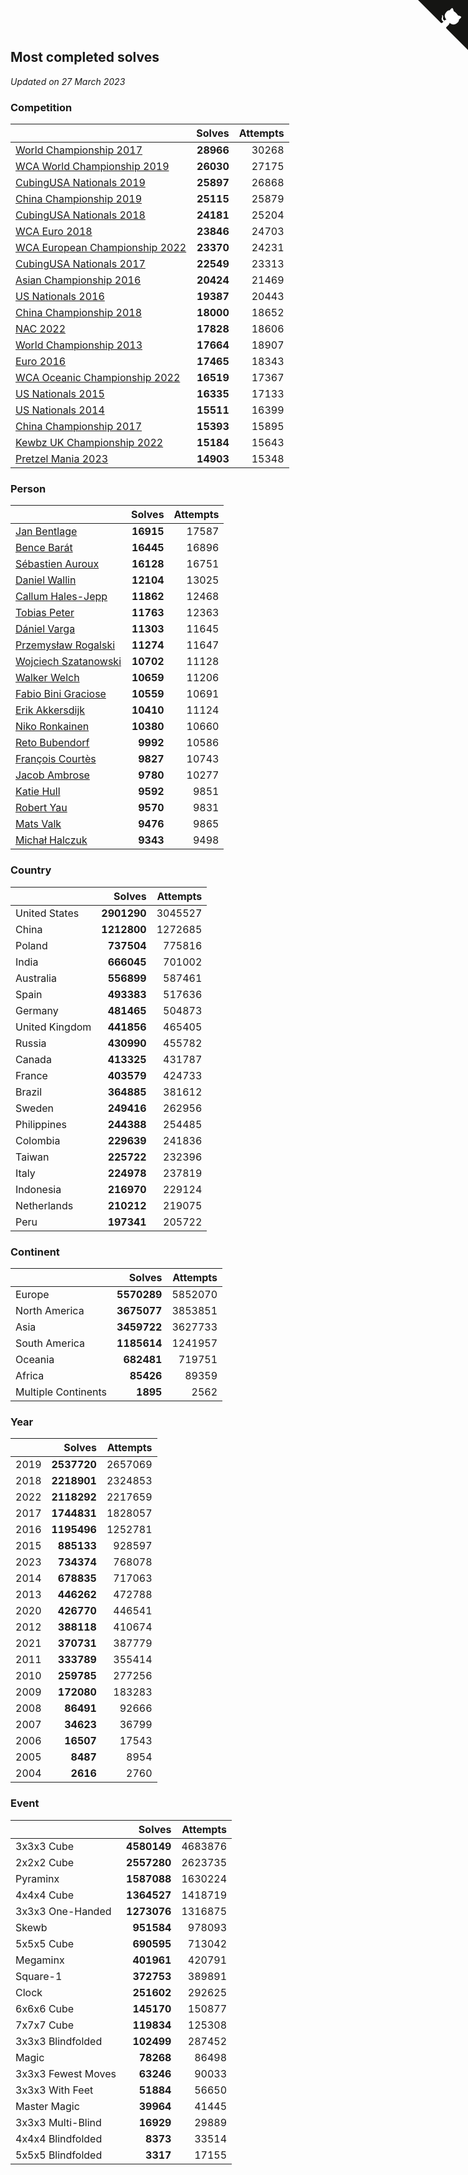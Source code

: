 ## Most completed solves

*Updated on 27 March 2023*


### Competition

|  | Solves | Attempts |
| :--- | ---: | ---: |
| [World Championship 2017](https://www.worldcubeassociation.org/competitions/WC2017) | **28966** | 30268 |
| [WCA World Championship 2019](https://www.worldcubeassociation.org/competitions/WC2019) | **26030** | 27175 |
| [CubingUSA Nationals 2019](https://www.worldcubeassociation.org/competitions/CubingUSANationals2019) | **25897** | 26868 |
| [China Championship 2019](https://www.worldcubeassociation.org/competitions/ChinaChampionship2019) | **25115** | 25879 |
| [CubingUSA Nationals 2018](https://www.worldcubeassociation.org/competitions/CubingUSANationals2018) | **24181** | 25204 |
| [WCA Euro 2018](https://www.worldcubeassociation.org/competitions/Euro2018) | **23846** | 24703 |
| [WCA European Championship 2022](https://www.worldcubeassociation.org/competitions/Euro2022) | **23370** | 24231 |
| [CubingUSA Nationals 2017](https://www.worldcubeassociation.org/competitions/CubingUSANationals2017) | **22549** | 23313 |
| [Asian Championship 2016](https://www.worldcubeassociation.org/competitions/AsianChampionship2016) | **20424** | 21469 |
| [US Nationals 2016](https://www.worldcubeassociation.org/competitions/USNationals2016) | **19387** | 20443 |
| [China Championship 2018](https://www.worldcubeassociation.org/competitions/ChinaChampionship2018) | **18000** | 18652 |
| [NAC 2022](https://www.worldcubeassociation.org/competitions/NAC2022) | **17828** | 18606 |
| [World Championship 2013](https://www.worldcubeassociation.org/competitions/WC2013) | **17664** | 18907 |
| [Euro 2016](https://www.worldcubeassociation.org/competitions/Euro2016) | **17465** | 18343 |
| [WCA Oceanic Championship 2022](https://www.worldcubeassociation.org/competitions/OC2022) | **16519** | 17367 |
| [US Nationals 2015](https://www.worldcubeassociation.org/competitions/USNationals2015) | **16335** | 17133 |
| [US Nationals 2014](https://www.worldcubeassociation.org/competitions/USNationals2014) | **15511** | 16399 |
| [China Championship 2017](https://www.worldcubeassociation.org/competitions/ChinaChampionship2017) | **15393** | 15895 |
| [Kewbz UK Championship 2022](https://www.worldcubeassociation.org/competitions/KewbzUKChampionship2022) | **15184** | 15643 |
| [Pretzel Mania 2023](https://www.worldcubeassociation.org/competitions/PretzelMania2023) | **14903** | 15348 |

### Person

|  | Solves | Attempts |
| :--- | ---: | ---: |
| [Jan Bentlage](https://www.worldcubeassociation.org/persons/2010BENT01) | **16915** | 17587 |
| [Bence Barát](https://www.worldcubeassociation.org/persons/2008BARA01) | **16445** | 16896 |
| [Sébastien Auroux](https://www.worldcubeassociation.org/persons/2008AURO01) | **16128** | 16751 |
| [Daniel Wallin](https://www.worldcubeassociation.org/persons/2013WALL03) | **12104** | 13025 |
| [Callum Hales-Jepp](https://www.worldcubeassociation.org/persons/2012HALE01) | **11862** | 12468 |
| [Tobias Peter](https://www.worldcubeassociation.org/persons/2014PETE03) | **11763** | 12363 |
| [Dániel Varga](https://www.worldcubeassociation.org/persons/2008VARG01) | **11303** | 11645 |
| [Przemysław Rogalski](https://www.worldcubeassociation.org/persons/2013ROGA02) | **11274** | 11647 |
| [Wojciech Szatanowski](https://www.worldcubeassociation.org/persons/2011SZAT01) | **10702** | 11128 |
| [Walker Welch](https://www.worldcubeassociation.org/persons/2011WELC01) | **10659** | 11206 |
| [Fabio Bini Graciose](https://www.worldcubeassociation.org/persons/2010GRAC02) | **10559** | 10691 |
| [Erik Akkersdijk](https://www.worldcubeassociation.org/persons/2005AKKE01) | **10410** | 11124 |
| [Niko Ronkainen](https://www.worldcubeassociation.org/persons/2010RONK01) | **10380** | 10660 |
| [Reto Bubendorf](https://www.worldcubeassociation.org/persons/2012BUBE01) | **9992** | 10586 |
| [François Courtès](https://www.worldcubeassociation.org/persons/2008COUR01) | **9827** | 10743 |
| [Jacob Ambrose](https://www.worldcubeassociation.org/persons/2010AMBR01) | **9780** | 10277 |
| [Katie Hull](https://www.worldcubeassociation.org/persons/2010HULL01) | **9592** | 9851 |
| [Robert Yau](https://www.worldcubeassociation.org/persons/2009YAUR01) | **9570** | 9831 |
| [Mats Valk](https://www.worldcubeassociation.org/persons/2007VALK01) | **9476** | 9865 |
| [Michał Halczuk](https://www.worldcubeassociation.org/persons/2006HALC01) | **9343** | 9498 |

### Country

|  | Solves | Attempts |
| :--- | ---: | ---: |
| United States | **2901290** | 3045527 |
| China | **1212800** | 1272685 |
| Poland | **737504** | 775816 |
| India | **666045** | 701002 |
| Australia | **556899** | 587461 |
| Spain | **493383** | 517636 |
| Germany | **481465** | 504873 |
| United Kingdom | **441856** | 465405 |
| Russia | **430990** | 455782 |
| Canada | **413325** | 431787 |
| France | **403579** | 424733 |
| Brazil | **364885** | 381612 |
| Sweden | **249416** | 262956 |
| Philippines | **244388** | 254485 |
| Colombia | **229639** | 241836 |
| Taiwan | **225722** | 232396 |
| Italy | **224978** | 237819 |
| Indonesia | **216970** | 229124 |
| Netherlands | **210212** | 219075 |
| Peru | **197341** | 205722 |

### Continent

|  | Solves | Attempts |
| :--- | ---: | ---: |
| Europe | **5570289** | 5852070 |
| North America | **3675077** | 3853851 |
| Asia | **3459722** | 3627733 |
| South America | **1185614** | 1241957 |
| Oceania | **682481** | 719751 |
| Africa | **85426** | 89359 |
| Multiple Continents | **1895** | 2562 |

### Year

|  | Solves | Attempts |
| :--- | ---: | ---: |
| 2019 | **2537720** | 2657069 |
| 2018 | **2218901** | 2324853 |
| 2022 | **2118292** | 2217659 |
| 2017 | **1744831** | 1828057 |
| 2016 | **1195496** | 1252781 |
| 2015 | **885133** | 928597 |
| 2023 | **734374** | 768078 |
| 2014 | **678835** | 717063 |
| 2013 | **446262** | 472788 |
| 2020 | **426770** | 446541 |
| 2012 | **388118** | 410674 |
| 2021 | **370731** | 387779 |
| 2011 | **333789** | 355414 |
| 2010 | **259785** | 277256 |
| 2009 | **172080** | 183283 |
| 2008 | **86491** | 92666 |
| 2007 | **34623** | 36799 |
| 2006 | **16507** | 17543 |
| 2005 | **8487** | 8954 |
| 2004 | **2616** | 2760 |

### Event

|  | Solves | Attempts |
| :--- | ---: | ---: |
| 3x3x3 Cube | **4580149** | 4683876 |
| 2x2x2 Cube | **2557280** | 2623735 |
| Pyraminx | **1587088** | 1630224 |
| 4x4x4 Cube | **1364527** | 1418719 |
| 3x3x3 One-Handed | **1273076** | 1316875 |
| Skewb | **951584** | 978093 |
| 5x5x5 Cube | **690595** | 713042 |
| Megaminx | **401961** | 420791 |
| Square-1 | **372753** | 389891 |
| Clock | **251602** | 292625 |
| 6x6x6 Cube | **145170** | 150877 |
| 7x7x7 Cube | **119834** | 125308 |
| 3x3x3 Blindfolded | **102499** | 287452 |
| Magic | **78268** | 86498 |
| 3x3x3 Fewest Moves | **63246** | 90033 |
| 3x3x3 With Feet | **51884** | 56650 |
| Master Magic | **39964** | 41445 |
| 3x3x3 Multi-Blind | **16929** | 29889 |
| 4x4x4 Blindfolded | **8373** | 33514 |
| 5x5x5 Blindfolded | **3317** | 17155 |


<a href="https://github.com/jonatanklosko/wca_statistics" class="github-corner" aria-label="View source on Github"><svg width="80" height="80" viewBox="0 0 250 250" style="fill:#151513; color:#fff; position: absolute; top: 0; border: 0; right: 0;" aria-hidden="true"><path d="M0,0 L115,115 L130,115 L142,142 L250,250 L250,0 Z"></path><path d="M128.3,109.0 C113.8,99.7 119.0,89.6 119.0,89.6 C122.0,82.7 120.5,78.6 120.5,78.6 C119.2,72.0 123.4,76.3 123.4,76.3 C127.3,80.9 125.5,87.3 125.5,87.3 C122.9,97.6 130.6,101.9 134.4,103.2" fill="currentColor" style="transform-origin: 130px 106px;" class="octo-arm"></path><path d="M115.0,115.0 C114.9,115.1 118.7,116.5 119.8,115.4 L133.7,101.6 C136.9,99.2 139.9,98.4 142.2,98.6 C133.8,88.0 127.5,74.4 143.8,58.0 C148.5,53.4 154.0,51.2 159.7,51.0 C160.3,49.4 163.2,43.6 171.4,40.1 C171.4,40.1 176.1,42.5 178.8,56.2 C183.1,58.6 187.2,61.8 190.9,65.4 C194.5,69.0 197.7,73.2 200.1,77.6 C213.8,80.2 216.3,84.9 216.3,84.9 C212.7,93.1 206.9,96.0 205.4,96.6 C205.1,102.4 203.0,107.8 198.3,112.5 C181.9,128.9 168.3,122.5 157.7,114.1 C157.9,116.9 156.7,120.9 152.7,124.9 L141.0,136.5 C139.8,137.7 141.6,141.9 141.8,141.8 Z" fill="currentColor" class="octo-body"></path></svg></a><style>.github-corner:hover .octo-arm{animation:octocat-wave 560ms ease-in-out}@keyframes octocat-wave{0%,100%{transform:rotate(0)}20%,60%{transform:rotate(-25deg)}40%,80%{transform:rotate(10deg)}}@media (max-width:500px){.github-corner:hover .octo-arm{animation:none}.github-corner .octo-arm{animation:octocat-wave 560ms ease-in-out}}</style>
